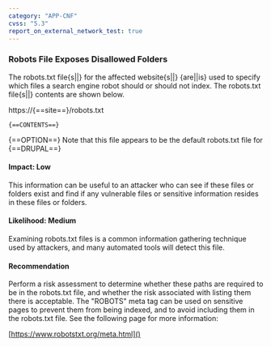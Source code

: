 ```yaml
---
category: "APP-CNF"
cvss: "5.3"
report_on_external_network_test: true
---
```

### Robots File Exposes Disallowed Folders
The robots.txt file{s||} for the affected website{s||} {are||is} used to specify which files a search engine robot should or should not index. The robots.txt file{s||} contents are shown below.

https://{==site==}/robots.txt
```
{==CONTENTS==}
```

{==OPTION==} Note that this file appears to be the default robots.txt file for {==DRUPAL==}
#### Impact: Low
This information can be useful to an attacker who can see if these files or folders exist and find if any vulnerable files or sensitive information resides in these files or folders.
#### Likelihood: Medium
Examining robots.txt files is a common information gathering technique used by attackers, and many automated tools will detect this file.
#### Recommendation
Perform a risk assessment to determine whether these paths are required to be in the robots.txt file, and whether the risk associated with listing them there is acceptable. The "ROBOTS" meta tag can be used on sensitive pages to prevent them from being indexed, and to avoid including them in the robots.txt file. See the following page for more information:

[https://www.robotstxt.org/meta.html]()
